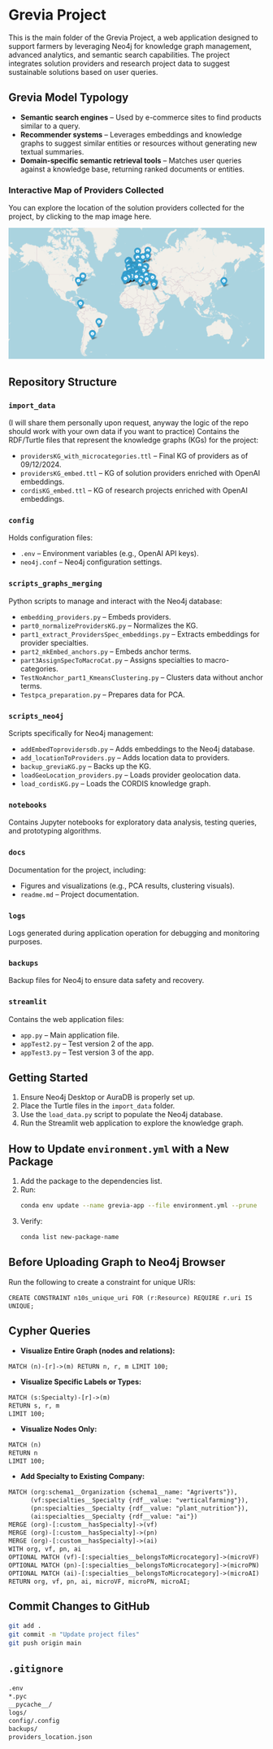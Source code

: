 # Grevia Project

This is the main folder of the Grevia Project, a web application designed to support farmers by leveraging Neo4j for knowledge graph management, advanced analytics, and semantic search capabilities. The project integrates solution providers and research project data to suggest sustainable solutions based on user queries.

## Grevia Model Typology

- **Semantic search engines** – Used by e-commerce sites to find products similar to a query.
- **Recommender systems** – Leverages embeddings and knowledge graphs to suggest similar entities or resources without generating new textual summaries.
- **Domain-specific semantic retrieval tools** – Matches user queries against a knowledge base, returning ranked documents or entities.
### Interactive Map of Providers Collected

You can explore the location of the solution providers collected for the project, by clicking to the map image here.

[![Interactive Map](img_providers_map.png)](https://fener95.github.io/grevia-providers-location/interactive_map.html)

## Repository Structure

### `import_data`

(I will share them personally upon request, anyway the logic of the repo should work with your own data if you want to practice)
Contains the RDF/Turtle files that represent the knowledge graphs (KGs) for the project:

- `providersKG_with_microcategories.ttl` – Final KG of providers as of 09/12/2024.
- `providersKG_embed.ttl` – KG of solution providers enriched with OpenAI embeddings.
- `cordisKG_embed.ttl` – KG of research projects enriched with OpenAI embeddings.

### `config`

Holds configuration files:

- `.env` – Environment variables (e.g., OpenAI API keys).
- `neo4j.conf` – Neo4j configuration settings.

### `scripts_graphs_merging`

Python scripts to manage and interact with the Neo4j database:

- `embedding_providers.py` – Embeds providers.
- `part0_normalizeProvidersKG.py` – Normalizes the KG.
- `part1_extract_ProvidersSpec_embeddings.py` – Extracts embeddings for provider specialties.
- `part2_mkEmbed_anchors.py` – Embeds anchor terms.
- `part3AssignSpecToMacroCat.py` – Assigns specialties to macro-categories.
- `TestNoAnchor_part1_KmeansClustering.py` – Clusters data without anchor terms.
- `Testpca_preparation.py` – Prepares data for PCA.

### `scripts_neo4j`

Scripts specifically for Neo4j management:

- `addEmbedToprovidersdb.py` – Adds embeddings to the Neo4j database.
- `add_locationToProviders.py` – Adds location data to providers.
- `backup_greviaKG.py` – Backs up the KG.
- `loadGeoLocation_providers.py` – Loads provider geolocation data.
- `load_cordisKG.py` – Loads the CORDIS knowledge graph.

### `notebooks`

Contains Jupyter notebooks for exploratory data analysis, testing queries, and prototyping algorithms.

### `docs`

Documentation for the project, including:

- Figures and visualizations (e.g., PCA results, clustering visuals).
- `readme.md` – Project documentation.

### `logs`

Logs generated during application operation for debugging and monitoring purposes.

### `backups`

Backup files for Neo4j to ensure data safety and recovery.

### `streamlit`

Contains the web application files:

- `app.py` – Main application file.
- `appTest2.py` – Test version 2 of the app.
- `appTest3.py` – Test version 3 of the app.

## Getting Started

1. Ensure Neo4j Desktop or AuraDB is properly set up.
2. Place the Turtle files in the `import_data` folder.
3. Use the `load_data.py` script to populate the Neo4j database.
4. Run the Streamlit web application to explore the knowledge graph.

## How to Update `environment.yml` with a New Package

1. Add the package to the dependencies list.
2. Run:
   ```bash
   conda env update --name grevia-app --file environment.yml --prune
   ```
3. Verify:
   ```bash
   conda list new-package-name
   ```

## Before Uploading Graph to Neo4j Browser

Run the following to create a constraint for unique URIs:

```cypher
CREATE CONSTRAINT n10s_unique_uri FOR (r:Resource) REQUIRE r.uri IS UNIQUE;
```

## Cypher Queries

- **Visualize Entire Graph (nodes and relations):**

```cypher
MATCH (n)-[r]->(m) RETURN n, r, m LIMIT 100;
```

- **Visualize Specific Labels or Types:**

```cypher
MATCH (s:Specialty)-[r]->(m)
RETURN s, r, m
LIMIT 100;
```

- **Visualize Nodes Only:**

```cypher
MATCH (n)
RETURN n
LIMIT 100;
```

- **Add Specialty to Existing Company:**

```cypher
MATCH (org:schema1__Organization {schema1__name: "Agriverts"}),
      (vf:specialties__Specialty {rdf__value: "verticalfarming"}),
      (pn:specialties__Specialty {rdf__value: "plant_nutrition"}),
      (ai:specialties__Specialty {rdf__value: "ai"})
MERGE (org)-[:custom__hasSpecialty]->(vf)
MERGE (org)-[:custom__hasSpecialty]->(pn)
MERGE (org)-[:custom__hasSpecialty]->(ai)
WITH org, vf, pn, ai
OPTIONAL MATCH (vf)-[:specialties__belongsToMicrocategory]->(microVF)
OPTIONAL MATCH (pn)-[:specialties__belongsToMicrocategory]->(microPN)
OPTIONAL MATCH (ai)-[:specialties__belongsToMicrocategory]->(microAI)
RETURN org, vf, pn, ai, microVF, microPN, microAI;
```

## Commit Changes to GitHub

```bash
git add .
git commit -m "Update project files"
git push origin main
```

## `.gitignore`

```
.env
*.pyc
__pycache__/
logs/
config/.config
backups/
providers_location.json
```

